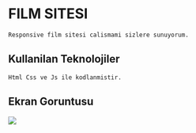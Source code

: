 <h1>FILM SITESI</h1>

    Responsive film sitesi calismami sizlere sunuyorum.


<h2>Kullanilan Teknolojiler</h2>

    Html Css ve Js ile kodlanmistir.


<h2>Ekran Goruntusu</h2>

![](ekrankaydı.gif)
